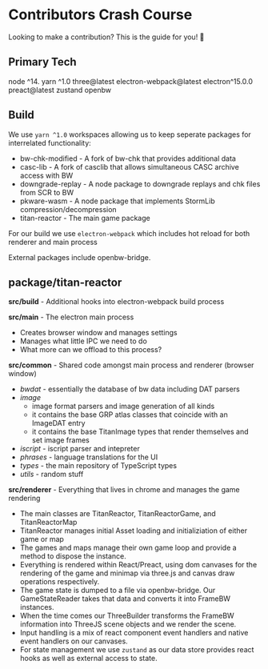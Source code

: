 # Contributors Crash Course

Looking to make a contribution? This is the guide for you! 🥳

## Primary Tech
node ^14.
yarn ^1.0
three@latest
electron-webpack@latest
electron^15.0.0
preact@latest
zustand
openbw

## Build
We use `yarn ^1.0` workspaces allowing us to keep seperate packages for interrelated functionality:
- bw-chk-modified - A fork of bw-chk that provides additional data
- casc-lib - A fork of casclib that allows simultaneous CASC archive access with BW
- downgrade-replay - A node package to downgrade replays and chk files from SCR to BW
- pkware-wasm - A node package that implements StormLib compression/decompression
- titan-reactor - The main game package

For our build we use `electron-webpack` which includes hot reload for both renderer and main process

External packages include openbw-bridge.

## package/titan-reactor
**src/build** - Additional hooks into electron-webpack build process

**src/main** - The electron main process

- Creates browser window and manages settings
- Manages what little IPC we need to do
- What more can we offload to this process?

**src/common** - Shared code amongst main process and renderer (browser window)
- *bwdat* - essentially the database of bw data including DAT parsers
- *image* 
  - image format parsers and image generation of all kinds
  - it contains the base GRP atlas classes that coincide with an ImageDAT entry
  - it contains the base TitanImage types that render themselves and set image frames
- *iscript* - iscript parser and intepreter
- *phrases* - language translations for the UI
- *types* - the main repository of TypeScript types
- *utils* - random stuff

**src/renderer** - Everything that lives in chrome and manages the game rendering
- The main classes are TitanReactor, TitanReactorGame, and TitanReactorMap
- TitanReactor manages initial Asset loading and initializiation of either game or map
- The games and maps manage their own game loop and provide a method to dispose the instance.
- Everything is rendered within React/Preact, using dom canvases for the rendering of the game and minimap via three.js and canvas draw operations respectively.
- The game state is dumped to a file via openbw-bridge. Our GameStateReader takes that data and converts it into FrameBW instances.
- When the time comes our ThreeBuilder transforms the FrameBW information into ThreeJS scene objects and we render the scene.
- Input handling is a mix of react component event handlers and native event handlers on our canvases.
- For state management we use `zustand` as our data store provides react hooks as well as external access to state.